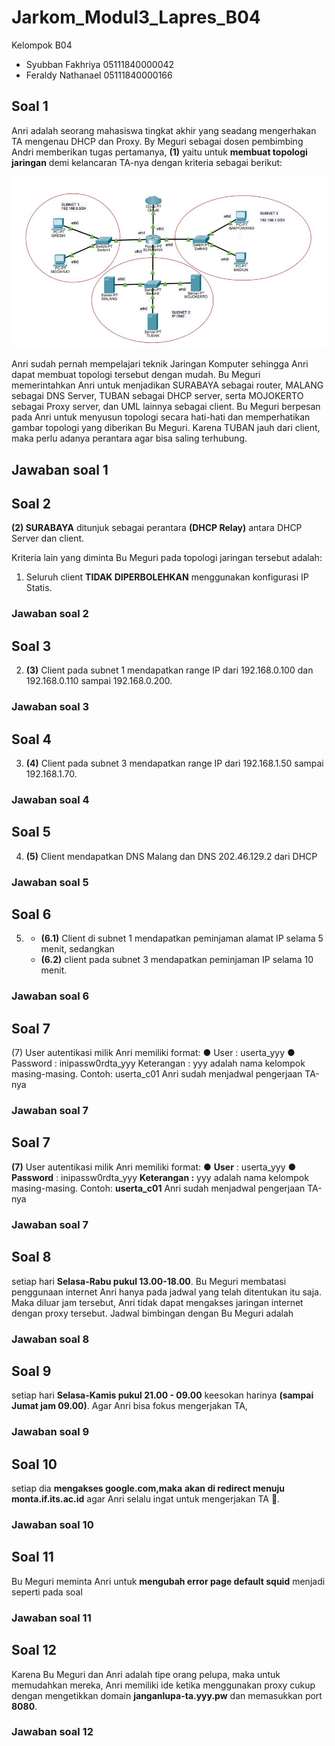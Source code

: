 # Jarkom_Modul3_Lapres_B04
Kelompok B04
- Syubban Fakhriya  05111840000042
- Feraldy Nathanael 05111840000166

## Soal 1
Anri adalah seorang mahasiswa tingkat akhir yang seadang mengerhakan TA mengenau DHCP dan Proxy. By Meguri sebagai dosen pembimbing Andri memberikan tugas pertamanya, **(1)** yaitu untuk **membuat topologi jaringan** demi kelancaran TA-nya dengan kriteria sebagai berikut:

![gambar-utama](asset/jarkom.jpg)

Anri sudah pernah mempelajari teknik Jaringan Komputer sehingga Anri dapat membuat topologi
tersebut dengan mudah. Bu Meguri memerintahkan Anri untuk menjadikan SURABAYA sebagai
router, MALANG sebagai DNS Server, TUBAN sebagai DHCP server, serta MOJOKERTO sebagai Proxy
server, dan UML lainnya sebagai client.
Bu Meguri berpesan pada Anri untuk menyusun topologi secara hati-hati dan memperhatikan
gambar topologi yang diberikan Bu Meguri.
Karena TUBAN jauh dari client, maka perlu adanya perantara agar bisa saling terhubung.

## Jawaban soal 1

## Soal 2
**(2) SURABAYA** ditunjuk sebagai perantara **(DHCP Relay)** antara DHCP Server dan client. 

Kriteria lain yang diminta Bu Meguri pada topologi jaringan tersebut adalah:

1. Seluruh client **TIDAK DIPERBOLEHKAN** menggunakan konfigurasi IP Statis.

### Jawaban soal 2

## Soal 3
2. **(3)** Client pada subnet 1 mendapatkan range IP dari 192.168.0.100 dan 192.168.0.110 sampai 192.168.0.200.

### Jawaban soal 3

## Soal 4
3. **(4)** Client pada subnet 3 mendapatkan range IP dari 192.168.1.50 sampai 192.168.1.70.

### Jawaban soal 4

## Soal 5
4. **(5)** Client mendapatkan DNS Malang dan DNS 202.46.129.2 dari DHCP

### Jawaban soal 5

## Soal 6
5. - **(6.1)** Client di subnet 1 mendapatkan peminjaman alamat IP selama 5 menit, sedangkan
   - **(6.2)** client
pada subnet 3 mendapatkan peminjaman IP selama 10 menit.
   

### Jawaban soal 6

## Soal 7
(7) User autentikasi
milik Anri memiliki format:
● User : userta_yyy
● Password : inipassw0rdta_yyy
Keterangan : yyy adalah nama kelompok masing-masing. Contoh: userta_c01
Anri sudah menjadwal pengerjaan TA-nya
   

### Jawaban soal 7

## Soal 7
**(7)** User autentikasi
milik Anri memiliki format:
● **User** : userta_yyy
● **Password** : inipassw0rdta_yyy
**Keterangan :** yyy adalah nama kelompok masing-masing. Contoh: **userta_c01**
Anri sudah menjadwal pengerjaan TA-nya
   

### Jawaban soal 7

## Soal 8
setiap hari **Selasa-Rabu pukul 13.00-18.00**. Bu Meguri
membatasi penggunaan internet Anri hanya pada jadwal yang telah ditentukan itu saja. Maka diluar jam tersebut, Anri tidak dapat mengakses jaringan internet dengan proxy tersebut. Jadwal bimbingan dengan Bu Meguri adalah
   

### Jawaban soal 8

## Soal 9
setiap hari **Selasa-Kamis pukul 21.00 - 09.00** keesokan harinya **(sampai Jumat jam 09.00)**. Agar Anri bisa fokus mengerjakan TA,
   

### Jawaban soal 9

## Soal 10
setiap dia **mengakses google.com,maka**
**akan di redirect menuju monta.if.its.ac.id** agar Anri selalu ingat untuk mengerjakan TA 🙂.
   

### Jawaban soal 10

## Soal 11
Bu Meguri meminta Anri untuk **mengubah error page default squid** menjadi seperti pada soal
   

### Jawaban soal 11

## Soal 12
Karena Bu Meguri dan Anri adalah tipe orang pelupa, maka untuk memudahkan mereka, Anri
memiliki ide ketika menggunakan proxy cukup dengan mengetikkan domain
**janganlupa-ta.yyy.pw** dan memasukkan port **8080**.
   

### Jawaban soal 12